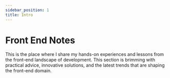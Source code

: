 ```yaml
---
sidebar_position: 1
title: Intro
---
```


# Front End Notes

This is the place where I share my hands-on experiences and lessons from the front-end landscape of development. This
section is brimming with practical advice, innovative solutions, and the latest trends that are shaping the front-end
domain.